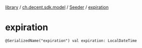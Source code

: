 [library](../../index.md) / [ch.decent.sdk.model](../index.md) / [Seeder](index.md) / [expiration](./expiration.md)

# expiration

`@SerializedName("expiration") val expiration: LocalDateTime`